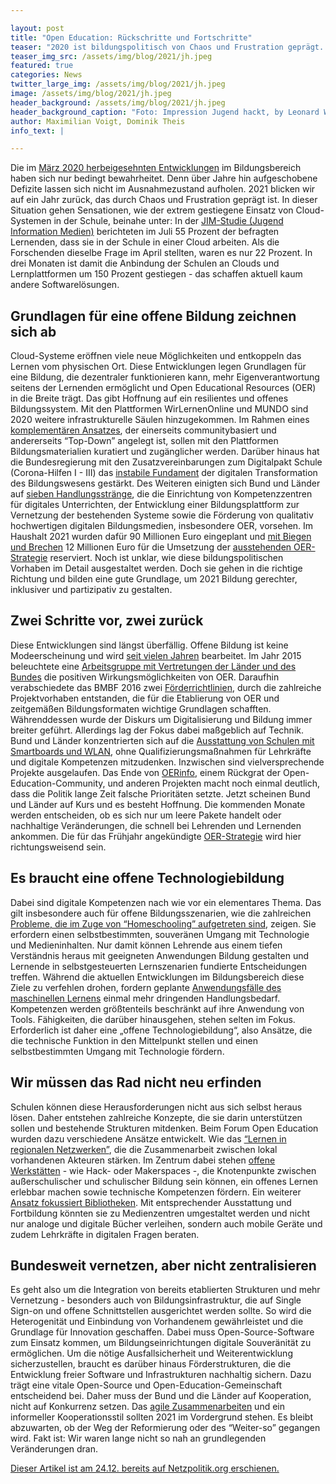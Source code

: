 ```yaml
---

layout: post
title: "Open Education: Rückschritte und Fortschritte"
teaser: "2020 ist bildungspolitisch von Chaos und Frustration geprägt. Aber es wurden auch wichtige Grundlagen gelegt, um Bildung gerechter, inklusiver und partizipativ zu gestalten."
teaser_img_src: /assets/img/blog/2021/jh.jpeg
featured: true
categories: News
twitter_large_img: /assets/img/blog/2021/jh.jpeg
image: /assets/img/blog/2021/jh.jpeg
header_background: /assets/img/blog/2021/jh.jpeg
header_background_caption: "Foto: Impression Jugend hackt, by Leonard Wolf, CC-BY-SA 4.0"
author: Maximilian Voigt, Dominik Theis
info_text: |

---
```


Die im [März 2020 herbeigesehnten Entwicklungen](https://www.freitag.de/autoren/der-freitag/bildung-in-krisenzeiten) im Bildungsbereich haben sich nur bedingt bewahrheitet. Denn über Jahre hin aufgeschobene Defizite lassen sich nicht im Ausnahmezustand aufholen. 2021 blicken wir auf ein Jahr zurück, das durch Chaos und Frustration geprägt ist. In dieser Situation gehen Sensationen, wie der extrem gestiegene Einsatz von Cloud-Systemen in der Schule, beinahe unter: In der [JIM-Studie (Jugend Information Medien)](https://www.mpfs.de/fileadmin/files/Presse/2020/PM_JIM-2020-Homeschooling.pdf) berichteten im Juli 55 Prozent der befragten Lernenden, dass sie in der Schule in einer Cloud arbeiten. Als die Forschenden dieselbe Frage im April stellten, waren es nur 22 Prozent. In drei Monaten ist damit die Anbindung der Schulen an Clouds und Lernplattformen um 150 Prozent gestiegen - das schaffen aktuell kaum andere Softwarelösungen. 
## Grundlagen für eine offene Bildung zeichnen sich ab
Cloud-Systeme eröffnen viele neue Möglichkeiten und entkoppeln das Lernen vom physischen Ort. Diese Entwicklungen legen Grundlagen für eine Bildung, die dezentraler funktionieren kann, mehr Eigenverantwortung seitens der Lernenden ermöglicht und Open Educational Resources (OER) in die Breite trägt. Das gibt Hoffnung auf ein resilientes und offenes Bildungssystem. Mit den Plattformen WirLernenOnline und MUNDO sind 2020 weitere infrastrukturelle Säulen hinzugekommen. Im Rahmen eines [komplementären Ansatzes](https://fragdenstaat.de/anfrage/informationen-zum-projekt-sodix-bzw-der-plattform-mundo/#nachricht-531269), der einerseits communitybasiert und andererseits “Top-Down” angelegt ist, sollen mit den Plattformen Bildungsmaterialien kuratiert und zugänglicher werden. Darüber hinaus hat die Bundesregierung mit den Zusatzvereinbarungen zum Digitalpakt Schule (Corona-Hilfen I - III) das [instabile Fundament](https://buendnis-freie-bildung.de/2019/02/26/digitalpakt-schule-zu-kurz-gedacht/) der digitalen Transformation des Bildungswesens gestärkt. Des Weiteren einigten sich Bund und Länder auf [sieben Handlungsstränge](https://www.bmbf.de/de/karliczek-bund-und-laender-bringen-gemeinsam-digitalisierung-der-schulen-voran-12563.html), die die Einrichtung von Kompetenzzentren für digitales Unterrichten, der Entwicklung einer Bildungsplattform zur Vernetzung der bestehenden Systeme sowie die Förderung von qualitativ hochwertigen digitalen Bildungsmedien, insbesondere OER, vorsehen. Im Haushalt 2021 wurden dafür 90 Millionen Euro eingeplant und [mit Biegen und Brechen](https://netzpolitik.org/2020/haushalt-2021-zwoelf-millionen-euro-fuer-open-educational-ressources-ein-tropfen-auf-dem-heissen-stein/) 12 Millionen Euro für die Umsetzung der  [ausstehenden OER-Strategie](https://okfn.de/blog/2020/09/open-education-strategie-unser-vorschlag/) reserviert. Noch ist unklar, wie diese bildungspolitischen Vorhaben im Detail ausgestaltet werden. Doch sie gehen in die richtige Richtung und bilden eine gute Grundlage, um 2021 Bildung gerechter, inklusiver und partizipativ zu gestalten. 
## Zwei Schritte vor, zwei zurück
Diese Entwicklungen sind längst überfällig. Offene Bildung ist keine Modeerscheinung und wird [seit vielen Jahren](https://open-educational-resources.de/tag/oer-geschichten/) bearbeitet. Im Jahr 2015 beleuchtete eine [Arbeitsgruppe mit Vertretungen der Länder und des Bundes](https://open-educational-resources.de/bmbf-und-kmk-veroeffentlichen-papier-zu-oer/) die positiven Wirkungsmöglichkeiten von OER. Daraufhin verabschiedete das BMBF 2016 zwei [Förderrichtlinien](https://www.bmbf.de/foerderungen/bekanntmachung-1132.html), durch die zahlreiche Projektvorhaben entstanden, die für die Etablierung von OER und zeitgemäßen Bildungsformaten wichtige Grundlagen schafften. Währenddessen wurde der Diskurs um Digitalisierung und Bildung immer breiter geführt. Allerdings lag der Fokus dabei maßgeblich auf Technik. Bund und Länder konzentrierten sich auf die [Ausstattung von Schulen mit Smartboards und WLAN](https://buendnis-freie-bildung.de/2019/05/17/wie-bildung-nicht-digitalisiert-werden-sollte-recap-zur-republica-2019/), ohne Qualifizierungsmaßnahmen für Lehrkräfte und digitale Kompetenzen mitzudenken. Inzwischen sind vielversprechende Projekte ausgelaufen. Das Ende von [OERinfo](https://open-educational-resources.de/), einem Rückgrat der Open-Education-Community, und anderen Projekten macht noch einmal deutlich, dass die Politik lange Zeit falsche Prioritäten setzte. 
Jetzt scheinen Bund und Länder auf Kurs und es besteht Hoffnung. Die kommenden Monate werden entscheiden, ob es sich nur um leere Pakete handelt oder nachhaltige Veränderungen, die schnell bei Lehrenden und Lernenden ankommen. Die für das Frühjahr angekündigte [OER-Strategie](https://buendnis-freie-bildung.de/2020/09/11/unser-vorschlag-fuer-die-umfassende-oer-strategie/) wird hier richtungsweisend sein. 
## Es braucht eine offene Technologiebildung
Dabei sind digitale Kompetenzen nach wie vor ein elementares Thema. Das gilt insbesondere auch für offene Bildungsszenarien, wie die zahlreichen [Probleme, die im Zuge von “Homeschooling” aufgetreten sind](https://hildok.bsz-bw.de/frontdoor/index/index/docId/1078), zeigen. Sie erfordern einen selbstbestimmten, souveränen Umgang mit Technologie und Medieninhalten. Nur damit können Lehrende aus einem tiefen Verständnis heraus mit geeigneten Anwendungen Bildung gestalten und Lernende in selbstgesteuerten Lernszenarien fundierte Entscheidungen treffen. Während die aktuellen Entwicklungen im Bildungsbereich diese Ziele zu verfehlen drohen, fordern geplante [Anwendungsfälle des maschinellen Lernens](https://education.forum-open.de/groups/fg4.html) einmal mehr dringenden Handlungsbedarf. Kompetenzen werden größtenteils beschränkt auf ihre Anwendung von Tools. Fähigkeiten, die darüber hinausgehen, stehen selten im Fokus. Erforderlich ist daher eine „offene Technologiebildung“, also Ansätze, die die technische Funktion in den Mittelpunkt stellen und einen selbstbestimmten Umgang mit Technologie fördern. 
## Wir müssen das Rad nicht neu erfinden
Schulen können diese Herausforderungen nicht aus sich selbst heraus lösen. Daher entstehen zahlreiche Konzepte, die sie darin unterstützen sollen und bestehende Strukturen mitdenken. Beim Forum Open Education wurden dazu verschiedene Ansätze entwickelt. Wie das [“Lernen in regionalen Netzwerken”](https://education.forum-open.de/groups/fg3.html), die die Zusammenarbeit zwischen lokal vorhandenen Akteuren stärken. Im Zentrum dabei stehen [offene Werkstätten](https://www.offene-werkstaetten.org) - wie Hack- oder Makerspaces -, die Knotenpunkte zwischen außerschulischer und schulischer Bildung sein können, ein offenes Lernen erlebbar machen sowie technische Kompetenzen fördern.
Ein weiterer [Ansatz fokussiert Bibliotheken](https://education.forum-open.de/groups/fg1.html). Mit entsprechender Ausstattung und Fortbildung könnten sie zu Medienzentren umgestaltet werden und nicht nur analoge und digitale Bücher verleihen, sondern auch mobile Geräte und zudem Lehrkräfte in digitalen Fragen beraten. 
## Bundesweit vernetzen, aber nicht zentralisieren 
Es geht also um die Integration von bereits etablierten Strukturen und mehr Vernetzung - besonders auch von Bildungsinfrastruktur, die auf Single Sign-on und offene Schnittstellen ausgerichtet werden sollte. So wird die Heterogenität und Einbindung von Vorhandenem gewährleistet und die Grundlage für Innovation geschaffen. Dabei muss Open-Source-Software zum Einsatz kommen, um Bildungseinrichtungen digitale Souveränität zu ermöglichen. 
Um die nötige Ausfallsicherheit und Weiterentwicklung sicherzustellen, braucht es darüber hinaus Förderstrukturen, die die Entwicklung freier Software und Infrastrukturen nachhaltig sichern. Dazu trägt eine vitale Open-Source und Open-Education-Gemeinschaft entscheidend bei. Daher muss der Bund und die Länder auf Kooperation, nicht auf Konkurrenz setzen. Das [agile Zusammenarbeiten](https://buendnis-freie-bildung.de/2020/09/18/wirlernenonline-mundo-bitte-gemeinsam/) und ein informeller Kooperationsstil sollten 2021 im Vordergrund stehen. Es bleibt abzuwarten, ob der Weg der Reformierung oder des “Weiter-so” gegangen wird. Fakt ist: Wir waren lange nicht so nah an grundlegenden Veränderungen dran. 

[Dieser Artikel ist am 24.12. bereits auf Netzpolitik.org erschienen.](https://netzpolitik.org/2020/open-education-rueckschritte-und-fortschritte/)

